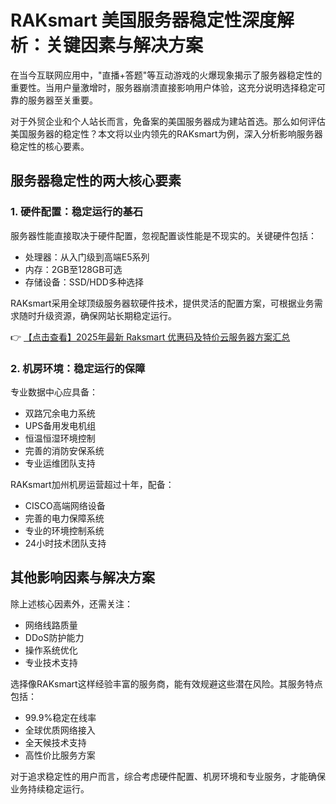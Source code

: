 # RAKsmart 美国服务器稳定性深度解析：关键因素与解决方案

在当今互联网应用中，"直播+答题"等互动游戏的火爆现象揭示了服务器稳定性的重要性。当用户量激增时，服务器崩溃直接影响用户体验，这充分说明选择稳定可靠的服务器至关重要。

对于外贸企业和个人站长而言，免备案的美国服务器成为建站首选。那么如何评估美国服务器的稳定性？本文将以业内领先的RAKsmart为例，深入分析影响服务器稳定性的核心要素。

## 服务器稳定性的两大核心要素

### 1. 硬件配置：稳定运行的基石
服务器性能直接取决于硬件配置，忽视配置谈性能是不现实的。关键硬件包括：
- 处理器：从入门级到高端E5系列
- 内存：2GB至128GB可选
- 存储设备：SSD/HDD多种选择

RAKsmart采用全球顶级服务器软硬件技术，提供灵活的配置方案，可根据业务需求随时升级资源，确保网站长期稳定运行。

👉 [【点击查看】2025年最新 Raksmart 优惠码及特价云服务器方案汇总](https://bit.ly/raksmart)

### 2. 机房环境：稳定运行的保障
专业数据中心应具备：
- 双路冗余电力系统
- UPS备用发电机组
- 恒温恒湿环境控制
- 完善的消防安保系统
- 专业运维团队支持

RAKsmart加州机房运营超过十年，配备：
- CISCO高端网络设备
- 完善的电力保障系统
- 专业的环境控制系统
- 24小时技术团队支持

## 其他影响因素与解决方案
除上述核心因素外，还需关注：
- 网络线路质量
- DDoS防护能力
- 操作系统优化
- 专业技术支持

选择像RAKsmart这样经验丰富的服务商，能有效规避这些潜在风险。其服务特点包括：
- 99.9%稳定在线率
- 全球优质网络接入
- 全天候技术支持
- 高性价比服务方案

对于追求稳定性的用户而言，综合考虑硬件配置、机房环境和专业服务，才能确保业务持续稳定运行。